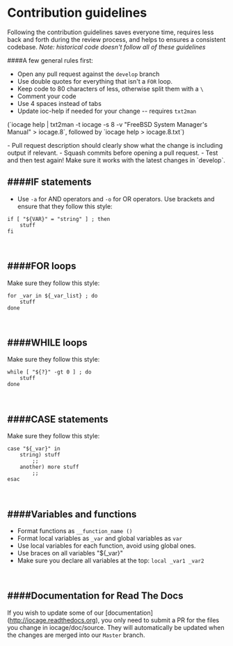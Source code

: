 # Contribution guidelines

Following the contribution guidelines saves everyone time, requires less back
and forth during the review process, and helps to ensures a consistent codebase.
*Note: historical code doesn't follow all of these guidelines*

####A few general rules first:
- Open any pull request against the `develop` branch
- Use double quotes for everything that isn't a `FOR` loop.
- Keep code to 80 characters of less, otherwise split them with a `\`
- Comment your code
- Use 4 spaces instead of tabs
- Update ioc-help if needed for your change  -- requires `txt2man`
<p>(`iocage help | txt2man -t iocage -s 8 -v "FreeBSD System Manager's Manual" > iocage.8`, followed by `iocage help > iocage.8.txt`)</p>
- Pull request description should clearly show what the change is including output if relevant.
- Squash commits before opening a pull request.
- Test and then test again! Make sure it works with the latest changes in `develop`.

<br>

####IF statements
-----
- Use `-a` for AND operators and `-o` for OR operators.
Use brackets and ensure that they follow this style:
```
if [ "${VAR}" = "string" ] ; then
    stuff
fi
```
<br>

####FOR loops
-----
Make sure they follow this style:
```
for _var in ${_var_list} ; do
    stuff
done
```

<br>

####WHILE loops
-----
Make sure they follow this style:
```
while [ "${?}" -gt 0 ] ; do
    stuff
done
```

<br>

####CASE statements
----
Make sure they follow this style:
```
case "${_var}" in
    string) stuff
        ;;
    another) more stuff
        ;;
esac
```

<br>

####Variables and functions
-----
- Format functions as `__function_name ()`
- Format local variables as `_var` and global variables as `var`
- Use local variables for each function, avoid using global ones.
- Use braces on all variables "${_var}"
- Make sure you declare all variables at the top: `local _var1 _var2`

<br>

####Documentation for Read The Docs
-----
If you wish to update some of our [documentation] (http://iocage.readthedocs.org), you only need to submit a PR for the files you change in iocage/doc/source. They will automatically be updated when the changes are merged into our `Master` branch.
